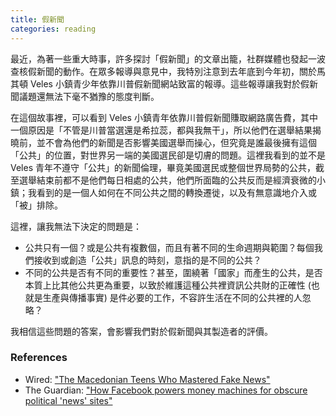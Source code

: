 ```yaml
---
title: 假新聞
categories: reading
---
```

最近，為著一些重大時事，許多探討「假新聞」的文章出籠，社群媒體也發起一波查核假新聞的動作。在眾多報導與意見中，我特別注意到去年底到今年初，關於馬其頓 Veles 小鎮青少年依靠川普假新聞網站致富的報導。這些報導讓我對於假新聞議題還無法下毫不猶豫的態度判斷。

在這個故事裡，可以看到 Veles
小鎮青年依靠川普假新聞賺取網路廣告費，其中一個原因是「不管是川普當選還是希拉蕊，都與我無干」，所以他們在選舉結果揭曉前，並不會為他們的新聞是否影響美國選舉而操心，但究竟是誰最後擁有這個「公共」的位置，對世界另一端的美國選民卻是切膚的問題。這裡我看到的並不是 Veles 青年不遵守「公共」的新聞倫理，畢竟美國選民或整個世界局勢的公共，截至選舉結束前都不是他們每日相處的公共，他們所面臨的公共反而是經濟衰微的小鎮；我看到的是一個人如何在不同公共之間的轉換遷徙，以及有無意識地介入或「被」排除。

這裡，讓我無法下決定的問題是：

* 公共只有一個？或是公共有複數個，而且有著不同的生命週期與範圍？每個我們接收到或創造「公共」訊息的時刻，意指的是不同的公共？
* 不同的公共是否有不同的重要性？甚至，圍繞著「國家」而產生的公共，是否本質上比其他公共更為重要，以致於維護這種公共裡資訊公共財的正確性 (也就是生產與傳播事實) 是件必要的工作，不容許生活在不同的公共裡的人忽略？

我相信這些問題的答案，會影響我們對於假新聞與其製造者的評價。

### References

* Wired: ["The Macedonian Teens Who Mastered Fake News"][1]
* The Guardian: ["How Facebook powers money machines for obscure political 
'news' sites"][2]

[1]:https://www.wired.com/2017/02/veles-macedonia-fake-news/
[2]:https://goo.gl/oHeEsL 
